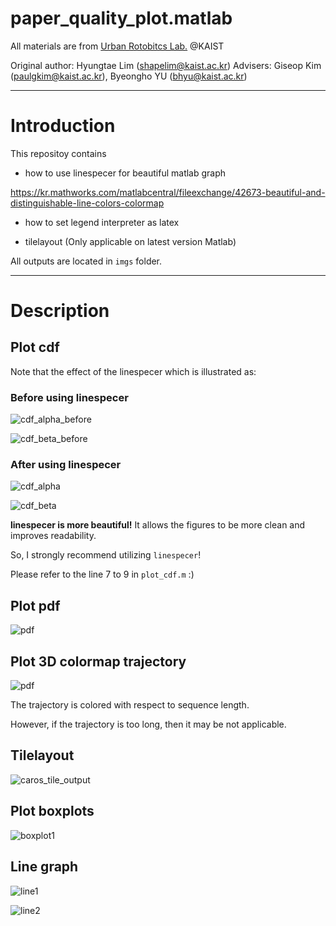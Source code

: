 # paper_quality_plot.matlab

All materials are from [Urban Rotobitcs Lab.](http://urobot.kaist.ac.kr/) @KAIST

Original author: Hyungtae Lim (shapelim@kaist.ac.kr)
Advisers: Giseop Kim (paulgkim@kaist.ac.kr), Byeongho YU (bhyu@kaist.ac.kr) 

---

# Introduction

This repositoy contains 

* how to use linespecer for beautiful matlab graph

https://kr.mathworks.com/matlabcentral/fileexchange/42673-beautiful-and-distinguishable-line-colors-colormap

* how to set legend interpreter as latex

* tilelayout (Only applicable on latest version Matlab)

All outputs are located in `imgs` folder.

---

# Description

## Plot cdf

Note that the effect of the linespecer which is illustrated as: 

### Before using linespecer

![cdf_alpha_before](./imgs/total_cdf_alpha_before.png)

![cdf_beta_before](./imgs/total_cdf_beta_before.png)

### After using linespecer

![cdf_alpha](./imgs/total_cdf_alpha.png)

![cdf_beta](./imgs/total_cdf_beta.png)

**linespecer is more beautiful!** It allows the figures to be more clean and improves readability.

So, I strongly recommend utilizing `linespecer`!

Please refer to the line 7 to 9 in `plot_cdf.m`  :) 

## Plot pdf

![pdf](./imgs/erasor_pdf_diff_percentage.png)


## Plot 3D colormap trajectory

![pdf](./imgs/Navigation_trajectory.png)

The trajectory is colored with respect to sequence length.

However, if the trajectory is too long, then it may be not applicable.

## Tilelayout

![caros_tile_output](imgs/caros_tile_output.png)

## Plot boxplots

![boxplot1](./imgs/boxplot1.png)

## Line graph

![line1](./imgs/erasor_ground_percentage.png)

![line2](./imgs/erasor_ground_rejection.png)
